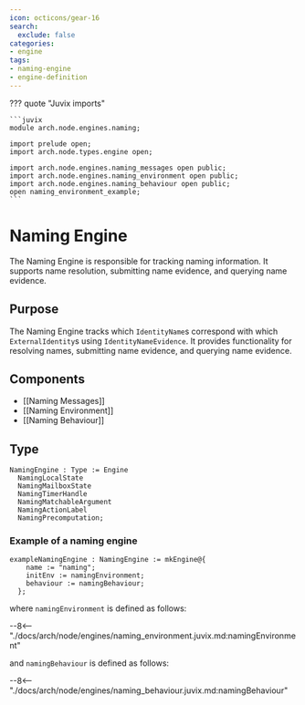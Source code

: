 ```yaml
---
icon: octicons/gear-16
search:
  exclude: false
categories:
- engine
tags:
- naming-engine
- engine-definition
---
```


??? quote "Juvix imports"

    ```juvix
    module arch.node.engines.naming;

    import prelude open;
    import arch.node.types.engine open;

    import arch.node.engines.naming_messages open public;
    import arch.node.engines.naming_environment open public;
    import arch.node.engines.naming_behaviour open public;
    open naming_environment_example;
    ```

# Naming Engine

The Naming Engine is responsible for tracking naming information. It supports name
resolution, submitting name evidence, and querying name evidence.

## Purpose

The Naming Engine tracks which `IdentityName`s correspond with which `ExternalIdentity`s
using `IdentityNameEvidence`. It provides functionality for resolving names, submitting
name evidence, and querying name evidence.

## Components

- [[Naming Messages]]
- [[Naming Environment]]
- [[Naming Behaviour]]

## Type

<!-- --8<-- [start:NamingEngine] -->
```juvix
NamingEngine : Type := Engine
  NamingLocalState
  NamingMailboxState
  NamingTimerHandle
  NamingMatchableArgument
  NamingActionLabel
  NamingPrecomputation;
```
<!-- --8<-- [end:NamingEngine] -->

### Example of a naming engine

<!-- --8<-- [start:exampleNamingEngine] -->
```juvix
exampleNamingEngine : NamingEngine := mkEngine@{
    name := "naming";
    initEnv := namingEnvironment;
    behaviour := namingBehaviour;
  };
```
<!-- --8<-- [start:exampleNamingEngine] -->

where `namingEnvironment` is defined as follows:

--8<-- "./docs/arch/node/engines/naming_environment.juvix.md:namingEnvironment"

and `namingBehaviour` is defined as follows:

--8<-- "./docs/arch/node/engines/naming_behaviour.juvix.md:namingBehaviour"

